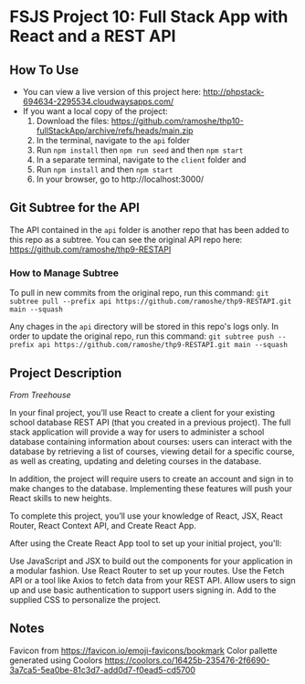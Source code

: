 # FSJS Project 10: Full Stack App with React and a REST API

## How To Use
 - You can view a live version of this project here: http://phpstack-694634-2295534.cloudwaysapps.com/
 - If you want a local copy of the project:
    1. Download the files: https://github.com/ramoshe/thp10-fullStackApp/archive/refs/heads/main.zip
    2. In the terminal, navigate to the `api` folder
    3. Run `npm install` then `npm run seed` and then `npm start` 
    4. In a separate terminal, navigate to the `client` folder and
    5. Run `npm install` and then `npm start`
    6. In your browser, go to http://localhost:3000/

## Git Subtree for the API
The API contained in the `api` folder is another repo that has been added to this repo as a subtree.
You can see the original API repo here: https://github.com/ramoshe/thp9-RESTAPI

### How to Manage Subtree
To pull in new commits from the original repo, run this command:
`git subtree pull --prefix api https://github.com/ramoshe/thp9-RESTAPI.git main --squash`

Any chages in the `api` directory will be stored in this repo's logs only. In order to update the original repo, run this command:
`git subtree push --prefix api https://github.com/ramoshe/thp9-RESTAPI.git main --squash`

## Project Description
*From Treehouse*

In your final project, you’ll use React to create a client for your existing school database REST API (that you created in a previous project). The full stack application will provide a way for users to administer a school database containing information about courses: users can interact with the database by retrieving a list of courses, viewing detail for a specific course, as well as creating, updating and deleting courses in the database.

In addition, the project will require users to create an account and sign in to make changes to the database. Implementing these features will push your React skills to new heights.

To complete this project, you’ll use your knowledge of React, JSX, React Router, React Context API, and Create React App.

After using the Create React App tool to set up your initial project, you'll:

Use JavaScript and JSX to build out the components for your application in a modular fashion.
Use React Router to set up your routes.
Use the Fetch API or a tool like Axios to fetch data from your REST API.
Allow users to sign up and use basic authentication to support users signing in.
Add to the supplied CSS to personalize the project.

## Notes
Favicon from https://favicon.io/emoji-favicons/bookmark
Color pallette generated using Coolors https://coolors.co/16425b-235476-2f6690-3a7ca5-5ea0be-81c3d7-add0d7-f0ead5-cd5700
